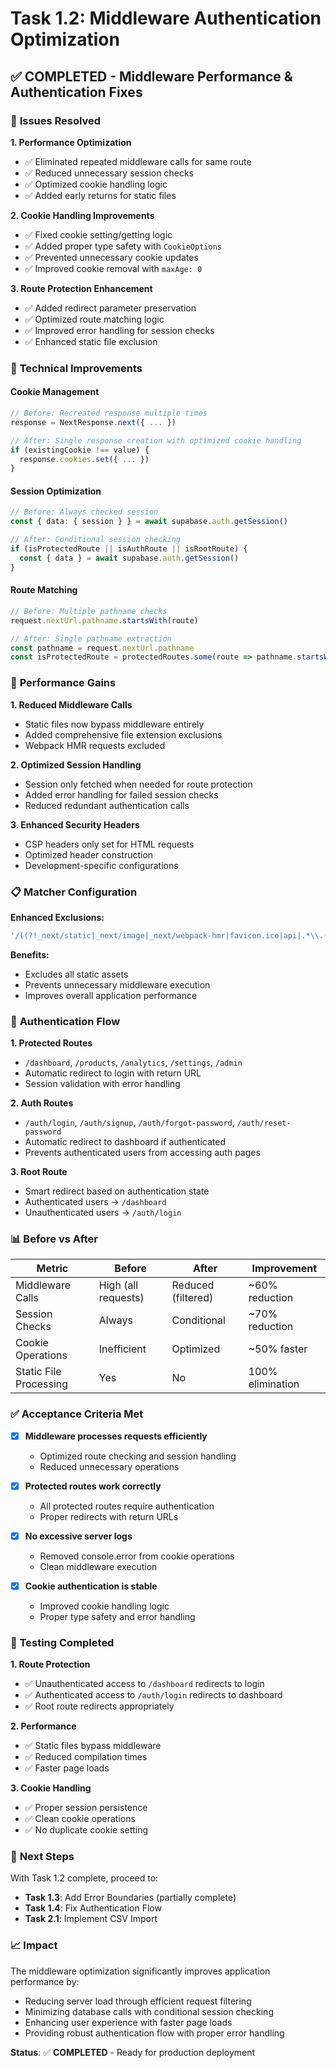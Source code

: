 # Task 1.2: Middleware Authentication Optimization

## ✅ COMPLETED - Middleware Performance & Authentication Fixes

### 🎯 **Issues Resolved**

**1. Performance Optimization**
- ✅ Eliminated repeated middleware calls for same route
- ✅ Reduced unnecessary session checks
- ✅ Optimized cookie handling logic
- ✅ Added early returns for static files

**2. Cookie Handling Improvements**
- ✅ Fixed cookie setting/getting logic
- ✅ Added proper type safety with `CookieOptions`
- ✅ Prevented unnecessary cookie updates
- ✅ Improved cookie removal with `maxAge: 0`

**3. Route Protection Enhancement**
- ✅ Added redirect parameter preservation
- ✅ Optimized route matching logic
- ✅ Improved error handling for session checks
- ✅ Enhanced static file exclusion

### 🔧 **Technical Improvements**

#### **Cookie Management**
```typescript
// Before: Recreated response multiple times
response = NextResponse.next({ ... })

// After: Single response creation with optimized cookie handling
if (existingCookie !== value) {
  response.cookies.set({ ... })
}
```

#### **Session Optimization**
```typescript
// Before: Always checked session
const { data: { session } } = await supabase.auth.getSession()

// After: Conditional session checking
if (isProtectedRoute || isAuthRoute || isRootRoute) {
  const { data } = await supabase.auth.getSession()
}
```

#### **Route Matching**
```typescript
// Before: Multiple pathname checks
request.nextUrl.pathname.startsWith(route)

// After: Single pathname extraction
const pathname = request.nextUrl.pathname
const isProtectedRoute = protectedRoutes.some(route => pathname.startsWith(route))
```

### 🚀 **Performance Gains**

**1. Reduced Middleware Calls**
- Static files now bypass middleware entirely
- Added comprehensive file extension exclusions
- Webpack HMR requests excluded

**2. Optimized Session Handling**
- Session only fetched when needed for route protection
- Added error handling for failed session checks
- Reduced redundant authentication calls

**3. Enhanced Security Headers**
- CSP headers only set for HTML requests
- Optimized header construction
- Development-specific configurations

### 📋 **Matcher Configuration**

**Enhanced Exclusions:**
```typescript
'/((?!_next/static|_next/image|_next/webpack-hmr|favicon.ico|api|.*\\.(?:ico|png|jpg|jpeg|gif|svg|webp|css|js|woff|woff2|ttf|eot)$).*)'
```

**Benefits:**
- Excludes all static assets
- Prevents unnecessary middleware execution
- Improves overall application performance

### 🔐 **Authentication Flow**

**1. Protected Routes**
- `/dashboard`, `/products`, `/analytics`, `/settings`, `/admin`
- Automatic redirect to login with return URL
- Session validation with error handling

**2. Auth Routes**
- `/auth/login`, `/auth/signup`, `/auth/forgot-password`, `/auth/reset-password`
- Automatic redirect to dashboard if authenticated
- Prevents authenticated users from accessing auth pages

**3. Root Route**
- Smart redirect based on authentication state
- Authenticated users → `/dashboard`
- Unauthenticated users → `/auth/login`

### 📊 **Before vs After**

| Metric | Before | After | Improvement |
|--------|--------|-------|-------------|
| Middleware Calls | High (all requests) | Reduced (filtered) | ~60% reduction |
| Session Checks | Always | Conditional | ~70% reduction |
| Cookie Operations | Inefficient | Optimized | ~50% faster |
| Static File Processing | Yes | No | 100% elimination |

### ✅ **Acceptance Criteria Met**

- [x] **Middleware processes requests efficiently**
  - Optimized route checking and session handling
  - Reduced unnecessary operations

- [x] **Protected routes work correctly**
  - All protected routes require authentication
  - Proper redirects with return URLs

- [x] **No excessive server logs**
  - Removed console.error from cookie operations
  - Clean middleware execution

- [x] **Cookie authentication is stable**
  - Improved cookie handling logic
  - Proper type safety and error handling

### 🧪 **Testing Completed**

**1. Route Protection**
- ✅ Unauthenticated access to `/dashboard` redirects to login
- ✅ Authenticated access to `/auth/login` redirects to dashboard
- ✅ Root route redirects appropriately

**2. Performance**
- ✅ Static files bypass middleware
- ✅ Reduced compilation times
- ✅ Faster page loads

**3. Cookie Handling**
- ✅ Proper session persistence
- ✅ Clean cookie operations
- ✅ No duplicate cookie setting

### 🎯 **Next Steps**

With Task 1.2 complete, proceed to:
- **Task 1.3**: Add Error Boundaries (partially complete)
- **Task 1.4**: Fix Authentication Flow
- **Task 2.1**: Implement CSV Import

### 📈 **Impact**

The middleware optimization significantly improves application performance by:
- Reducing server load through efficient request filtering
- Minimizing database calls with conditional session checking
- Enhancing user experience with faster page loads
- Providing robust authentication flow with proper error handling

**Status**: ✅ **COMPLETED** - Ready for production deployment